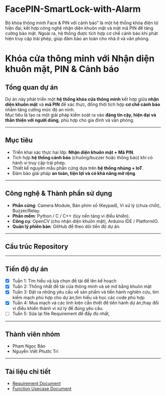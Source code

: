 # FacePIN-SmartLock-with-Alarm
Bộ khóa thông minh Face &amp; PIN với cảnh báo” là một hệ thống khóa điện tử hiện đại, kết hợp công nghệ nhận diện khuôn mặt và mật mã PIN để tăng cường bảo mật. Ngoài ra, hệ thống được tích hợp cơ chế cảnh báo khi phát hiện truy cập trái phép, giúp đảm bảo an toàn cho nhà ở và văn phòng. 
# Khóa cửa thông minh với Nhận diện khuôn mặt, PIN & Cảnh báo

## Tổng quan dự án
Dự án này phát triển một **hệ thống khóa cửa thông minh** kết hợp giữa **nhận diện khuôn mặt** và **mã PIN** để xác thực, đồng thời tích hợp **cơ chế cảnh báo** nhằm tăng cường mức độ an ninh.  
Mục tiêu là tạo ra một giải pháp kiểm soát ra vào **đáng tin cậy, hiện đại và thân thiện với người dùng**, phù hợp cho gia đình và văn phòng.

---

## Mục tiêu
- Triển khai xác thực hai lớp: **Nhận diện khuôn mặt + Mã PIN**.  
- Tích hợp **hệ thống cảnh báo** (chuông/buzzer hoặc thông báo) khi có hành vi truy cập trái phép.  
- Thiết kế nguyên mẫu phần cứng dựa trên **hệ thống nhúng + IoT**.  
- Đảm bảo giải pháp **an toàn, tiện lợi và có khả năng mở rộng**.  

---

## Công nghệ & Thành phần sử dụng
- **Phần cứng**: Camera Module, Bàn phím số (Keypad), Vi xử lý (chưa chốt), Buzzer/Relay.  
- **Phần mềm**: Python / C / C++ (tùy nền tảng vi điều khiển).  
- **Công cụ**: OpenCV (cho nhận diện khuôn mặt), Arduino IDE / PlatformIO.  
- **Quản lý phiên bản**: GitHub để theo dõi tiến độ dự án.  

---

## Cấu trúc Repository

---

## Tiến độ dự án
- [x] Tuần 1: Tìm hiểu và lựa chọn đề tài để lên kế hoạch 
- [x] Tuần 2: Thống nhất đề tài cửa thông minh và sẽ mở bằng khuôn mặt 
- [x] Tuần 3: Đặt ra những yêu cầu về sản phẩm và tiến hành nghiên cứu, tìm kiếm mạch phù hợp cho dự án,tìm hiểu và học các code phù hợp
- [x] Tuần 4: Mua mạch và các linh kiện cần thiết để tiến hành dự án,thay đổi vi điều khiển thành vi xử lý để đúng yêu cầu.
- [ ] Tuần 5: Sửa lại file Requirement để đầy đủ nhất,

---

## Thành viên nhóm
- Phạm Ngọc Bảo
- Nguyễn Viết Phước Trí 

---

## Tài liệu chi tiết
- [Requirement Document](./Requirement_FacePIN_Lock_Full.pdf)  
- [Function Usecase Document](./Function_Usecase.pdf)



